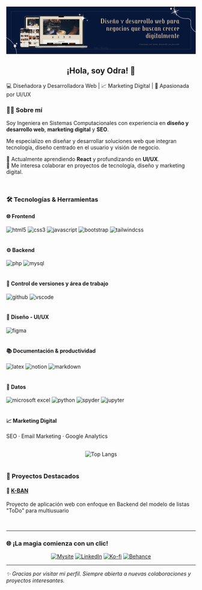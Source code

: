 ![Banner de presentacion - Odra Sanchez](/img/banner-presentacion-github.png)

<h2 align="center">¡Hola, soy Odra! 💙</h2>
💻 Diseñadora y Desarrolladora Web | 📈 Marketing Digital | 🎨 Apasionada por UI/UX  

<br>


### 👩‍💻 Sobre mí  
Soy Ingeniera en Sistemas Computacionales con experiencia en **diseño y desarrollo web**, **marketing digital** y **SEO**.

Me especializo en diseñar y desarrollar soluciones web que integran tecnología, diseño centrado en el usuario y visión de negocio.

🌱 Actualmente aprendiendo **React** y profundizando en **UI/UX**.  
🙌 Me interesa colaborar en proyectos de tecnología, diseño y marketing digital.  

<br>

### 🛠️ Tecnologías & Herramientas  

#### 🌐 Frontend  
<div>
  <img src="https://cdn.jsdelivr.net/gh/devicons/devicon/icons/html5/html5-original.svg" height="30" alt="html5" />
  <img src="https://cdn.jsdelivr.net/gh/devicons/devicon/icons/css3/css3-original.svg" height="30" alt="css3" />
  <img src="https://cdn.jsdelivr.net/gh/devicons/devicon/icons/javascript/javascript-original.svg" height="30" alt="javascript" />
  <img src="https://cdn.jsdelivr.net/gh/devicons/devicon/icons/bootstrap/bootstrap-original.svg" height="30" alt="bootstrap" />
  <img src="https://cdn.jsdelivr.net/gh/devicons/devicon@latest/icons/tailwindcss/tailwindcss-original.svg" height="30" alt="tailwindcss" />
</div>  

<br>

#### ⚙️ Backend  
<div>
  <img src="https://cdn.jsdelivr.net/gh/devicons/devicon/icons/php/php-original.svg" height="30" alt="php" />
  <img src="https://cdn.jsdelivr.net/gh/devicons/devicon/icons/mysql/mysql-original.svg" height="30" alt="mysql" />
</div>  

<br>

#### 🧩 Control de versiones y área de trabajo 
<div>
  <img src="https://cdn.jsdelivr.net/gh/devicons/devicon/icons/github/github-original.svg" height="30" alt="github" />
  <img src="https://cdn.jsdelivr.net/gh/devicons/devicon@latest/icons/vscode/vscode-original.svg" height="30" alt="vscode" />
</div>  

<br>

#### 🎨 Diseño - UI/UX  
<div>
  <img src="https://cdn.jsdelivr.net/gh/devicons/devicon/icons/figma/figma-original.svg" height="30" alt="figma" />
</div>  

<br>

#### 📚 Documentación & productividad  
<div>
  <img src="https://cdn.jsdelivr.net/gh/devicons/devicon/icons/latex/latex-original.svg" height="30" alt="latex" />
  <img src="https://img.icons8.com/ios-filled/50/999999/notion.png" height="30" alt="notion" />
  <img src="https://img.icons8.com/?size=100&id=21827&format=png&color=999999" height="30" alt="markdown" />
</div>  
  
<br>

#### 🐍 Datos 
<div>
  <img src="https://img.icons8.com/?size=100&id=11594&format=png&color=999999" height="30" alt="microsoft excel" />
  <img src="https://cdn.jsdelivr.net/gh/devicons/devicon@latest/icons/python/python-original.svg" height="30" alt="python" />
  <img src="https://cdn.jsdelivr.net/gh/devicons/devicon@latest/icons/spyder/spyder-plain.svg" height="30" alt="spyder" />
  <img src="https://cdn.jsdelivr.net/gh/devicons/devicon@latest/icons/jupyter/jupyter-original.svg" height="30" alt="jupyter" />
</div>  

<br>

#### 📈 Marketing Digital  
SEO · Email Marketing · Google Analytics  

<br>
<div align="center">
      <img height="150" src="https://github-readme-stats.vercel.app/api/top-langs/?username=odrasanchezdev&layout=compact&locale=es&theme=holi" alt="Top Langs" />
    </div>


<br>

### 💼 Proyectos Destacados  

#### 🐘 [K-BAN](https://github.com/odrasanchezdev/K-BAN)  
Proyecto de aplicación web con enfoque en Backend del modelo de listas "ToDo" para multiusuario   

<br>

---

### 🌐 ¡La magia comienza con un clic!

<div align="center" style="display: inline_block;">
  
 <a href="https://odrasanchezdev.super.site/">![Mysite](https://img.shields.io/badge/servicios-071739?style=for-the-badge)</a>
 <a href="https://www.linkedin.com/in/odrasanchez/">![LinkedIn](https://img.shields.io/badge/-LinkedIn-0f4c5c?style=for-the-badge)</a>
 <a href="https://ko-fi.com/odrasanchez">![Ko-fi](https://img.shields.io/badge/-Ko--fi-F16061?style=for-the-badge)</a>
  <a href="https://www.behance.net/odrasanchezdev">![Behance](https://img.shields.io/badge/-B&emacr;hance-3a86ff?style=for-the-badge)</a>
 
</div>


---
*✨ Gracias por visitar mi perfil. Siempre abierta a nuevas colaboraciones y proyectos interesantes.*
